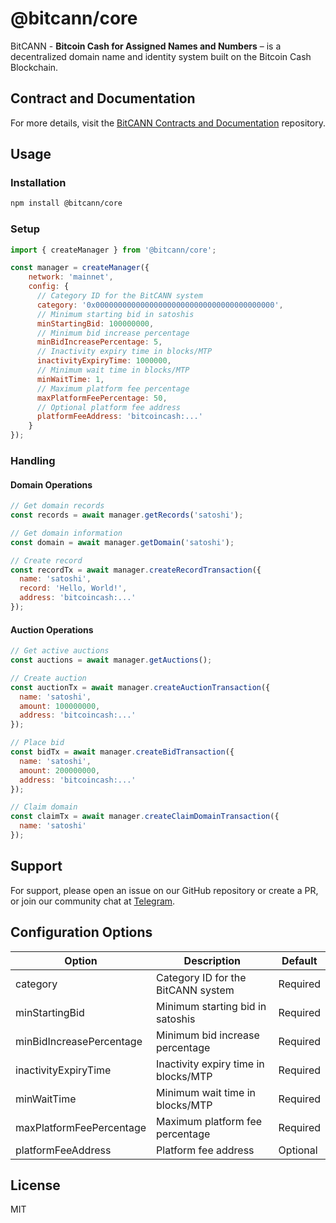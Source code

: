 # @bitcann/core

BitCANN - **Bitcoin Cash for Assigned Names and Numbers** – is a decentralized domain name and identity system built on the Bitcoin Cash Blockchain.

## Contract and Documentation
For more details, visit the [BitCANN Contracts and Documentation](https://github.com/BitCANN/bitcann-contracts) repository.


## Usage

### Installation
```bash
npm install @bitcann/core
```

### Setup
```js
import { createManager } from '@bitcann/core';

const manager = createManager({
    network: 'mainnet',
    config: {
      // Category ID for the BitCANN system
      category: '0x0000000000000000000000000000000000000000',
      // Minimum starting bid in satoshis
      minStartingBid: 100000000,
      // Minimum bid increase percentage
      minBidIncreasePercentage: 5,
      // Inactivity expiry time in blocks/MTP
      inactivityExpiryTime: 1000000,
      // Minimum wait time in blocks/MTP
      minWaitTime: 1,
      // Maximum platform fee percentage
      maxPlatformFeePercentage: 50,
      // Optional platform fee address
      platformFeeAddress: 'bitcoincash:...'
    }
});
```

### Handling

#### Domain Operations
```js
// Get domain records
const records = await manager.getRecords('satoshi');

// Get domain information
const domain = await manager.getDomain('satoshi');

// Create record
const recordTx = await manager.createRecordTransaction({
  name: 'satoshi',
  record: 'Hello, World!',
  address: 'bitcoincash:...'
});
```

#### Auction Operations
```js
// Get active auctions
const auctions = await manager.getAuctions();

// Create auction
const auctionTx = await manager.createAuctionTransaction({
  name: 'satoshi',
  amount: 100000000,
  address: 'bitcoincash:...'
});

// Place bid
const bidTx = await manager.createBidTransaction({
  name: 'satoshi',
  amount: 200000000,
  address: 'bitcoincash:...'
});

// Claim domain
const claimTx = await manager.createClaimDomainTransaction({
  name: 'satoshi'
});
```


## Support
For support, please open an issue on our GitHub repository or create a PR, or join our community chat at [Telegram](https://t.me/bitcann_discussion).


## Configuration Options

| Option | Description | Default |
|--------|-------------|---------|
| category | Category ID for the BitCANN system | Required |
| minStartingBid | Minimum starting bid in satoshis | Required |
| minBidIncreasePercentage | Minimum bid increase percentage | Required |
| inactivityExpiryTime | Inactivity expiry time in blocks/MTP | Required |
| minWaitTime | Minimum wait time in blocks/MTP | Required |
| maxPlatformFeePercentage | Maximum platform fee percentage | Required |
| platformFeeAddress | Platform fee address | Optional |

## License

MIT


